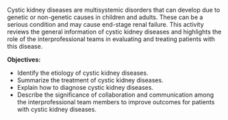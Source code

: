 Cystic kidney diseases are multisystemic disorders that can develop due to genetic or non-genetic causes in children and adults. These can be a serious condition and may cause end-stage renal failure. This activity reviews the general information of cystic kidney diseases and highlights the role of the interprofessional teams in evaluating and treating patients with this disease.

**Objectives:**
- Identify the etiology of cystic kidney diseases.
- Summarize the treatment of cystic kidney diseases.
- Explain how to diagnose cystic kidney diseases.
- Describe the significance of collaboration and communication among the interprofessional team members to improve outcomes for patients with cystic kidney diseases.